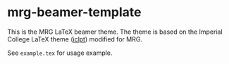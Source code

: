mrg-beamer-template
===================

This is the MRG LaTeX beamer theme.
The theme is based on the Imperial College LaTeX theme
([iclpt](http://www.prettyprinting.net/imperial/)) modified for MRG.

See `example.tex` for usage example.
